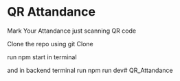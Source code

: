 # QR Attandance

Mark Your Attandance just scanning QR code

Clone the repo using git Clone

run npm start in terminal

and in backend terminal run npm run dev#   Q R _ A t t a n d a n c e  
 